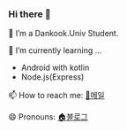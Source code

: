 ### Hi there 👋


🔭 I’m a Dankook.Univ Student.


🌱 I’m currently learning ...
  - Android with kotlin
  - Node.js(Express)


📫 How to reach me: [📧메일](knmy0101@gmail.com)
 
😄 Pronouns: [🏠블로그](https://bb-library.tistory.com/)

